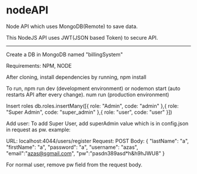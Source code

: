 # nodeAPI
Node API which uses MongoDB(Remote) to save data.

This NodeJS API uses JWT(JSON based Token) to secure API.

_____________________

Create a DB in MongoDB named "billingSystem"

Requirements:
NPM, NODE

After cloning, install dependencies by running,
  npm install

To run,
  npm run dev (development environment) or nodemon start (auto restarts API after every change).
  num run (production environment)


Insert roles
db.roles.insertMany([{ role: "Admin", code: "admin" },{ role: "Super Admin", code: "super_admin" },{ role: "user", code: "user" }])

Add user:
To add Super User, add superAdmin value which is in config.json in request as pw.
example:

URL: localhost:4044/users/register
Request: POST
Body:
{
  "lastName": "a",
  "firstName": "a",
  "password": "a",
  "username": "azas",
  "email":"azas@sgmail.com",
  "pw":"pasdn389asd*h&h9hJWU8"
}

For normal user, remove pw field from the request body.
